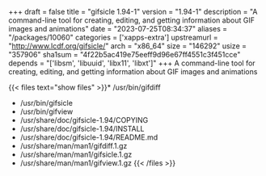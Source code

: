 +++
draft = false
title = "gifsicle 1.94-1"
version = "1.94-1"
description = "A command-line tool for creating, editing, and getting information about GIF images and animations"
date = "2023-07-25T08:34:37"
aliases = "/packages/10060"
categories = ['xapps-extra']
upstreamurl = "http://www.lcdf.org/gifsicle/"
arch = "x86_64"
size = "146292"
usize = "357906"
sha1sum = "4f22b5ac419e75eeff9d96e67ff4551c3f451cce"
depends = "['libsm', 'libuuid', 'libx11', 'libxt']"
+++
A command-line tool for creating, editing, and getting information about GIF images and animations

{{< files text="show files" >}}* /usr/bin/gifdiff
* /usr/bin/gifsicle
* /usr/bin/gifview
* /usr/share/doc/gifsicle-1.94/COPYING
* /usr/share/doc/gifsicle-1.94/INSTALL
* /usr/share/doc/gifsicle-1.94/README.md
* /usr/share/man/man1/gifdiff.1.gz
* /usr/share/man/man1/gifsicle.1.gz
* /usr/share/man/man1/gifview.1.gz
{{< /files >}}